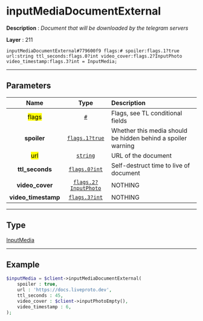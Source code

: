# inputMediaDocumentExternal

**Description** : *Document that will be downloaded by the telegram servers*

**Layer** : 211

```tl
inputMediaDocumentExternal#779600f9 flags:# spoiler:flags.1?true url:string ttl_seconds:flags.0?int video_cover:flags.2?InputPhoto video_timestamp:flags.3?int = InputMedia;
```

---

## Parameters

| Name | Type | Description |
| :---: | :---: | :--- |
| <mark>flags</mark> | [`#`](type/#) | Flags, see TL conditional fields |
| **spoiler** | [`flags.1?true`](type/true) | Whether this media should be hidden behind a spoiler warning |
| <mark>url</mark> | [`string`](type/string) | URL of the document |
| **ttl_seconds** | [`flags.0?int`](type/int) | Self-destruct time to live of document |
| **video_cover** | [`flags.2?InputPhoto`](type/InputPhoto) | NOTHING |
| **video_timestamp** | [`flags.3?int`](type/int) | NOTHING |

---

## Type

[InputMedia](type/InputMedia)

---

## Example

```php
$inputMedia = $client->inputMediaDocumentExternal(
	spoiler : true,
	url : 'https://docs.liveproto.dev',
	ttl_seconds : 45,
	video_cover : $client->inputPhotoEmpty(),
	video_timestamp : 6,
);
```